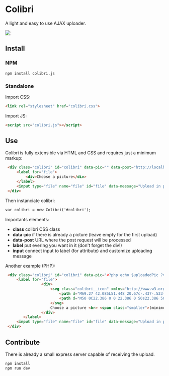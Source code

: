 # Colibri

A light and easy to use AJAX uploader.

![](https://media.giphy.com/media/l4FGp62U3cIVgrTxu/giphy.gif)

## Install

### NPM

```
npm install colibri.js
```

### Standalone

Import CSS:

```html
<link rel="stylesheet" href="colibri.css">
```

Import JS:

```html
<script src="colibri.js"></script>
```

## Use

Colibri is fully extensible via HTML and CSS and requires just a minimum markup:

```html
 <div class="colibri" id="colibri" data-pic="" data-post="http://localhost:5000/upload">
     <label for="file">
         <div>Choose a picture</div>
     </label>
     <input type="file" name="file" id="file" data-message="Upload in progress...">
 </div>
```

Then instanciate colibri:

```html
var colibri = new Colibri('#colibri');
```

Importants elements:

* **class** colibri CSS class
* **data-pic** if there is already a picture (leave empty for the first upload) 
* **data-post** URL where the post request will be processed
* **label** put evering you want in it (don't forget the div!)
* **input** connect input to label (for attribute) and customize uploading message

Another example (PHP):

```html
 <div class="colibri" id="colibri" data-pic="<?php echo $uploadedPic ?>" data-post="/upload.php">
     <label for="file">
                <div>
                    <svg class="colibri__icon" xmlns="http://www.w3.org/2000/svg" viewBox="0 0 100 100">
                        <path d="M69.27 42.085L51.448 20.67c-.437-.523-.95-.714-1.447-.68-.496-.034-1.01.157-1.447.68L30.73 42.086c-1.1 1.32-.462 3.494 1.445 3.494h7.48v32.385c0 1.116.93 2.047 2.046 2.047h16.6c1.115 0 2.046-.93 2.046-2.047V45.58h7.48c1.906 0 2.545-2.176 1.445-3.495z"/>
                        <path d="M50 0C22.386 0 0 22.386 0 50s22.386 50 50 50 50-22.386 50-50S77.614 0 50 0zm0 92C26.804 92 8 73.195 8 50 8 26.804 26.804 8 50 8c23.195 0 42 18.804 42 42 0 23.195-18.805 42-42 42z"/>
                    </svg>
                    Choose a picture <br> <span class="smaller">(minimum 1280px)</span>
                </div>
        </label>
     <input type="file" name="file" id="file" data-message="Upload in progress...">
 </div>
```

## Contribute

There is already a small express server capable of receiving the upload.

```bash
npm install
npm run dev
```

